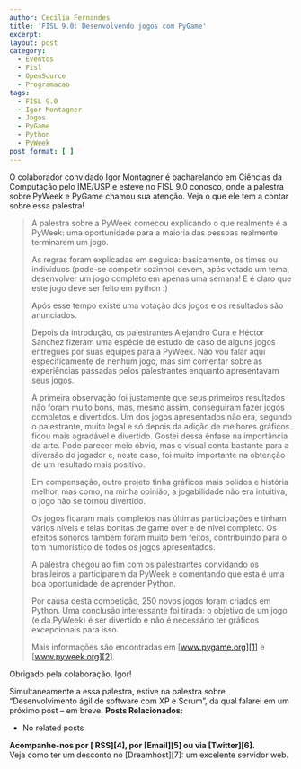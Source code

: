 ```yaml
---
author: Cecilia Fernandes
title: 'FISL 9.0: Desenvolvendo jogos com PyGame'
excerpt:
layout: post
category:
  - Eventos
  - Fisl
  - OpenSource
  - Programacao
tags:
  - FISL 9.0
  - Igor Montagner
  - Jogos
  - PyGame
  - Python
  - PyWeek
post_format: [ ]
---
```

O colaborador convidado Igor Montagner é bacharelando em Ciências da Computação pelo IME/USP e esteve no FISL 9.0 conosco, onde a palestra sobre PyWeek e PyGame chamou sua atenção. Veja o que ele tem a contar sobre essa palestra!

> A palestra sobre a PyWeek comecou explicando o que realmente é a PyWeek: uma oportunidade para a maioria das pessoas realmente terminarem um jogo.
> 
> As regras foram explicadas em seguida: basicamente, os times ou indivíduos (pode-se competir sozinho) devem, após votado um tema, desenvolver um jogo completo em apenas uma semana! E é claro que este jogo deve ser feito em python :)
> 
> Após esse tempo existe uma votação dos jogos e os resultados são anunciados.
> 
> Depois da introdução, os palestrantes Alejandro Cura e Héctor Sanchez fizeram uma espécie de estudo de caso de alguns jogos entregues por suas equipes para a PyWeek. Não vou falar aqui especificamente de nenhum jogo, mas sim comentar sobre as experiências passadas pelos palestrantes enquanto apresentavam seus jogos.
> 
> A primeira observação foi justamente que seus primeiros resultados não foram muito bons, mas, mesmo assim, conseguiram fazer jogos completos e divertidos. Um dos jogos apresentados não era, segundo o palestrante, muito legal e só depois da adição de melhores gráficos ficou mais agradável e divertido. Gostei dessa ênfase na importância da arte. Pode parecer meio óbvio, mas o visual conta bastante para a diversão do jogador e, neste caso, foi muito importante na obtenção de um resultado mais positivo.
> 
> Em compensação, outro projeto tinha gráficos mais polidos e história melhor, mas como, na minha opinião, a jogabilidade não era intuitiva, o jogo não se tornou divertido.
> 
> Os jogos ficaram mais completos nas últimas participações e tinham vários níveis e telas bonitas de game over e de nível completo. Os efeitos sonoros também foram muito bem feitos, contribuindo para o tom humorístico de todos os jogos apresentados.
> 
> A palestra chegou ao fim com os palestrantes convidando os brasileiros a participarem da PyWeek e comentando que esta é uma boa oportunidade de aprender Python.
> 
> Por causa desta competição, 250 novos jogos foram criados em Python. Uma conclusão interessante foi tirada: o objetivo de um jogo (e da PyWeek) é ser divertido e não é necessário ter gráficos excepcionais para isso.
> 
> Mais informações são encontradas em [www.pygame.org][1] e [www.pyweek.org][2].

Obrigado pela colaboração, Igor!

Simultaneamente a essa palestra, estive na palestra sobre “Desenvolvimento ágil de software com XP e Scrum”, da qual falarei em um próximo post – em breve. 
**Posts Relacionados:** 
*   No related posts









**Acompanhe-nos por [ RSS][4], por [Email][5] ou via [Twitter][6].**  
Veja como ter um desconto no [Dreamhost][7]: um excelente servidor web.

 [1]: http://www.pygame.org
 [2]: http://www.pyweek.org





